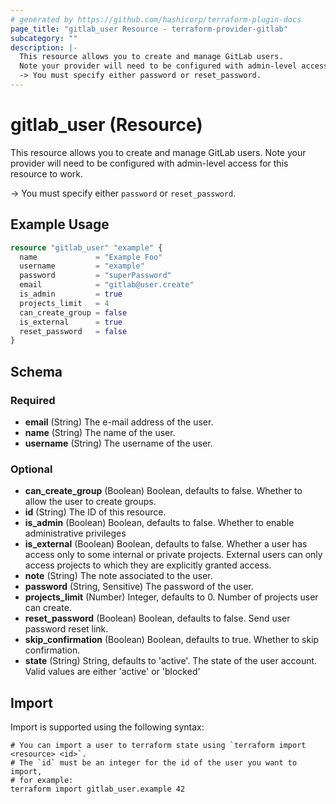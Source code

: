 ```yaml
---
# generated by https://github.com/hashicorp/terraform-plugin-docs
page_title: "gitlab_user Resource - terraform-provider-gitlab"
subcategory: ""
description: |-
  This resource allows you to create and manage GitLab users.
  Note your provider will need to be configured with admin-level access for this resource to work.
  -> You must specify either password or reset_password.
---
```


# gitlab_user (Resource)

This resource allows you to create and manage GitLab users.
Note your provider will need to be configured with admin-level access for this resource to work.

-> You must specify either `password` or `reset_password`.

## Example Usage

```terraform
resource "gitlab_user" "example" {
  name             = "Example Foo"
  username         = "example"
  password         = "superPassword"
  email            = "gitlab@user.create"
  is_admin         = true
  projects_limit   = 4
  can_create_group = false
  is_external      = true
  reset_password   = false
}
```

<!-- schema generated by tfplugindocs -->
## Schema

### Required

- **email** (String) The e-mail address of the user.
- **name** (String) The name of the user.
- **username** (String) The username of the user.

### Optional

- **can_create_group** (Boolean) Boolean, defaults to false. Whether to allow the user to create groups.
- **id** (String) The ID of this resource.
- **is_admin** (Boolean) Boolean, defaults to false.  Whether to enable administrative privileges
- **is_external** (Boolean) Boolean, defaults to false. Whether a user has access only to some internal or private projects. External users can only access projects to which they are explicitly granted access.
- **note** (String) The note associated to the user.
- **password** (String, Sensitive) The password of the user.
- **projects_limit** (Number) Integer, defaults to 0.  Number of projects user can create.
- **reset_password** (Boolean) Boolean, defaults to false. Send user password reset link.
- **skip_confirmation** (Boolean) Boolean, defaults to true. Whether to skip confirmation.
- **state** (String) String, defaults to 'active'. The state of the user account. Valid values are either 'active' or 'blocked'

## Import

Import is supported using the following syntax:

```shell
# You can import a user to terraform state using `terraform import <resource> <id>`.
# The `id` must be an integer for the id of the user you want to import,
# for example:
terraform import gitlab_user.example 42
```
